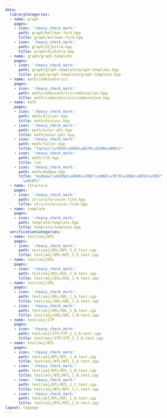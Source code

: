 ```yaml
---
data:
  libraryCategories:
  - name: graph
    pages:
    - icon: ':heavy_check_mark:'
      path: graph/bellman-ford.hpp
      title: graph/bellman-ford.hpp
    - icon: ':heavy_check_mark:'
      path: graph/dijkstra.hpp
      title: graph/dijkstra.hpp
  - name: graph/graph-template
    pages:
    - icon: ':heavy_check_mark:'
      path: graph/graph-template/graph-template.hpp
      title: graph/graph-template/graph-template.hpp
  - name: math/combinatorics
    pages:
    - icon: ':heavy_check_mark:'
      path: math/combinatorics/combination.hpp
      title: math/combinatorics/combination.hpp
  - name: math
    pages:
    - icon: ':heavy_check_mark:'
      path: math/divisor.hpp
      title: math/divisor.hpp
    - icon: ':heavy_check_mark:'
      path: math/euler-phi.hpp
      title: math/euler-phi.hpp
    - icon: ':heavy_check_mark:'
      path: math/factor.hpp
      title: "factor(\u7D20\u56E0\u6570\u5206\u89E3)"
    - icon: ':heavy_check_mark:'
      path: math/lcm.hpp
      title: lcm
    - icon: ':heavy_check_mark:'
      path: math/modpow.hpp
      title: "modpow(\u6CD5p\u4E0A\u3067\u306E\u7E70\u308A\u8FD4\u3057\u4E8C\u4E57\
        \u6CD5)"
  - name: structure
    pages:
    - icon: ':heavy_check_mark:'
      path: structure/union-find.hpp
      title: structure/union-find.hpp
  - name: template
    pages:
    - icon: ':heavy_check_mark:'
      path: template/template.hpp
      title: template/template.hpp
  verificationCategories:
  - name: test/aoj/DPL
    pages:
    - icon: ':heavy_check_mark:'
      path: test/aoj/DPL/DPL_5_E.test.cpp
      title: test/aoj/DPL/DPL_5_E.test.cpp
  - name: test/aoj/DSL
    pages:
    - icon: ':heavy_check_mark:'
      path: test/aoj/DSL/DSL_1_A.test.cpp
      title: test/aoj/DSL/DSL_1_A.test.cpp
  - name: test/aoj/GRL
    pages:
    - icon: ':heavy_check_mark:'
      path: test/aoj/GRL/GRL_1_A.test.cpp
      title: test/aoj/GRL/GRL_1_A.test.cpp
    - icon: ':heavy_check_mark:'
      path: test/aoj/GRL/GRL_1_B.test.cpp
      title: test/aoj/GRL/GRL_1_B.test.cpp
  - name: test/aoj/ITP
    pages:
    - icon: ':heavy_check_mark:'
      path: test/aoj/ITP/ITP_1_3_D.test.cpp
      title: test/aoj/ITP/ITP_1_3_D.test.cpp
  - name: test/aoj/NTL
    pages:
    - icon: ':heavy_check_mark:'
      path: test/aoj/NTL/NTL_1_A.test.cpp
      title: test/aoj/NTL/NTL_1_A.test.cpp
    - icon: ':heavy_check_mark:'
      path: test/aoj/NTL/NTL_1_B.test.cpp
      title: test/aoj/NTL/NTL_1_B.test.cpp
    - icon: ':heavy_check_mark:'
      path: test/aoj/NTL/NTL_1_C.test.cpp
      title: test/aoj/NTL/NTL_1_C.test.cpp
    - icon: ':heavy_check_mark:'
      path: test/aoj/NTL/NTL_1_D.test.cpp
      title: test/aoj/NTL/NTL_1_D.test.cpp
layout: toppage
---
```

